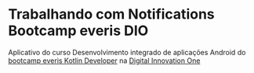 # Trabalhando com Notifications Bootcamp everis DIO
Aplicativo do curso Desenvolvimento integrado de aplicações Android do [bootcamp everis Kotlin Developer](https://digitalinnovation.one/bootcamps/everis-kotlin-developer) na [Digital Innovation One](https://digitalinnovation.one/)
